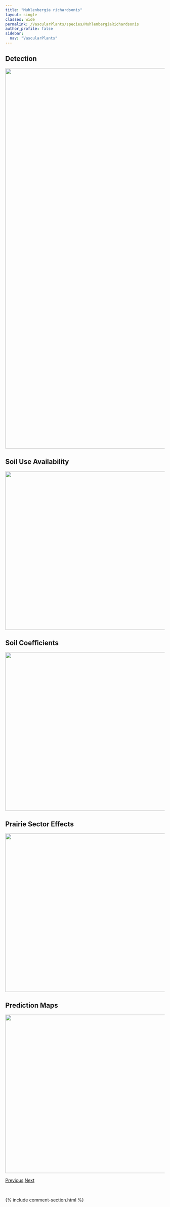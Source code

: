 ```yaml
---
title: "Muhlenbergia richardsonis"
layout: single
classes: wide
permalink: /VascularPlants/species/MuhlenbergiaRichardsonis
author_profile: false
sidebar:
  nav: "VascularPlants"
---
```


<h2>Detection</h2>

<a href="https://drive.google.com/uc?export=view&id=1GQ7N2-XECiTSLf7bM1OfH5cBeUov1I97">
<img src="https://drive.google.com/uc?export=view&id=1GQ7N2-XECiTSLf7bM1OfH5cBeUov1I97" height = "1200" width = "800">
</a>


<h2>Soil Use Availability</h2>

<a href="https://drive.google.com/uc?export=view&id=1AG34ozL-OgMu1kMdO5eU-FiMaHV5DXQW">
<img src="https://drive.google.com/uc?export=view&id=1AG34ozL-OgMu1kMdO5eU-FiMaHV5DXQW" height = "500" width = "1000">
</a>


<h2>Soil Coefficients</h2>

<a href="https://drive.google.com/uc?export=view&id=13_DXtuDfDVZRMvnpOazhm_H68Cqmu5hp">
<img src="https://drive.google.com/uc?export=view&id=13_DXtuDfDVZRMvnpOazhm_H68Cqmu5hp" height = "500" width = "1000">
</a>


<h2>Prairie Sector Effects</h2>

<a href="https://drive.google.com/uc?export=view&id=1pXtJhloTGCpELgjioO3n4IzHpEbDwec-">
<img src="https://drive.google.com/uc?export=view&id=1pXtJhloTGCpELgjioO3n4IzHpEbDwec-" height = "500" width = "1000">
</a>


<h2>Prediction Maps</h2>

<a href="https://drive.google.com/uc?export=view&id=1Bf-AEJKfab51SnRDCFM5VfsHd9Gt8maM">
<img src="https://drive.google.com/uc?export=view&id=1Bf-AEJKfab51SnRDCFM5VfsHd9Gt8maM" height = "500" width = "1000">
</a>


<a href="/DevelopmentWebsite/VascularPlants/species/MuhlenbergiaPaniculata" class="pagination--pager" title="Muhlenbergia paniculata">Previous</a> <a href="/DevelopmentWebsite/VascularPlants/species/MulgediumPulchellum" class="pagination--pager" title="Mulgedium pulchellum">Next</a>

<p>&nbsp;</p>

{% include comment-section.html %}
